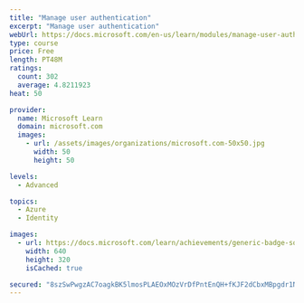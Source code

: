 ```yaml
---
title: "Manage user authentication"
excerpt: "Manage user authentication"
webUrl: https://docs.microsoft.com/en-us/learn/modules/manage-user-authentication/
type: course
price: Free
length: PT48M
ratings:
  count: 302
  average: 4.8211923
heat: 50

provider:
  name: Microsoft Learn
  domain: microsoft.com
  images:
    - url: /assets/images/organizations/microsoft.com-50x50.jpg
      width: 50
      height: 50

levels:
  - Advanced

topics:
  - Azure
  - Identity

images:
  - url: https://docs.microsoft.com/learn/achievements/generic-badge-social.png
    width: 640
    height: 320
    isCached: true

secured: "8szSwPwgzAC7oagkBK5lmosPLAEOxMOzVrDfPntEnQH+fKJF2dCbxMBpgdr1Nv2ry72VmyH7VpPXr8RsUcxQXS0o9lFeTEaveGWJbo/2cy/USkTFCf0UiQxv+/uKH12k1f/8HUMZtQqh7QBBRTPuralY0FijNTjCsUVUJ/tXRElAE4h01/5wDCXPPN1pnZ0jL4pCU2Xu0O+4Xsu/GpZPAb36duw2Eg79VkV3meddV93Pn9OZFOa08nV+QkOYdlgfR5YDex/r3ixpsB1qMJ9kaCoxHKUuMcmMdEgGnQRBCGIYjzyAYUR0cBorPFrzK28fpxG6+5wTE1zhzGAML1o14p7JORQmgvE+f0j+wU1sZIYAqKCbjpw3oy3QVDVy05lH+uK/iNDaaSwMvS+51IjEcNxqpkrZBsIMasbaaJU+ims=;jJtI/eLS2AW6J22oDjzpgg=="
---
```


